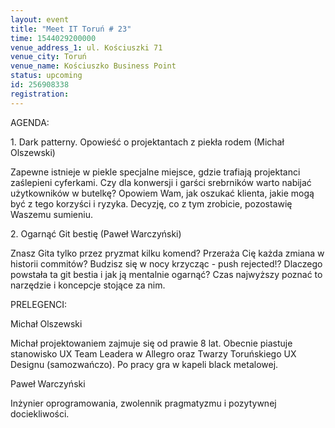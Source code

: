 ```yaml
---
layout: event
title: "Meet IT Toruń # 23"
time: 1544029200000
venue_address_1: ul. Kościuszki 71
venue_city: Toruń
venue_name: Kościuszko Business Point
status: upcoming
id: 256908338
registration: 
---
```


<p>AGENDA:</p>
<p>1. Dark patterny. Opowieść o projektantach z piekła rodem (Michał Olszewski)</p>
<p>Zapewne istnieje w piekle specjalne miejsce, gdzie trafiają projektanci zaślepieni cyferkami. Czy dla konwersji i garści srebrników warto nabijać użytkowników w butelkę? Opowiem Wam, jak oszukać klienta, jakie mogą być z tego korzyści i ryzyka. Decyzję, co z tym zrobicie, pozostawię Waszemu sumieniu.</p>
<p>2. Ogarnąć Git bestię (Paweł Warczyński)</p>
<p>Znasz Gita tylko przez pryzmat kilku komend? Przeraża Cię każda zmiana w historii commitów? Budzisz się w nocy krzycząc - push rejected!? Dlaczego powstała ta git bestia i jak ją mentalnie ogarnąć? Czas najwyższy poznać to narzędzie i koncepcje stojące za nim.</p>
<p>PRELEGENCI:</p>
<p>Michał Olszewski</p>
<p>Michał projektowaniem zajmuje się od prawie 8 lat. Obecnie piastuje stanowisko UX Team Leadera w Allegro oraz Twarzy Toruńskiego UX Designu (samozwańczo). Po pracy gra w kapeli black metalowej.</p>
<p>Paweł Warczyński</p>
<p>Inżynier oprogramowania, zwolennik pragmatyzmu i pozytywnej dociekliwości.</p>
